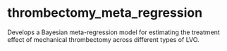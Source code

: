 # thrombectomy_meta_regression
 Develops a Bayesian meta-regression model for estimating the treatment effect
 of mechanical thrombectomy across different types of LVO.
